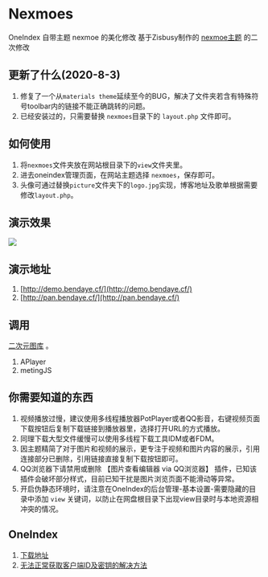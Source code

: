 # Nexmoes
OneIndex 自带主题 nexmoe 的美化修改 基于Zisbusy制作的 [nexmoe主题](https://github.com/Zisbusy/OneIndex-theme) 的二次修改

## 更新了什么(2020-8-3)

1. 修复了一个从`materials theme`延续至今的BUG，解决了文件夹若含有特殊符号toolbar内的链接不能正确跳转的问题。
2. 已经安装过的，只需要替换 `nexmoes`目录下的 `layout.php` 文件即可。

## 如何使用

1. 将`nexmoes`文件夹放在网站根目录下的`view`文件夹里。
2. 进去oneindex管理页面，在网站主题选择 `nexmoes`，保存即可。
3. 头像可通过替换`picture`文件夹下的`logo.jpg`实现，博客地址及歌单根据需要修改`layout.php`。

## 演示效果
![](https://s1.ax1x.com/2020/04/07/G2dci8.png)

## 演示地址
1. [http://demo.bendaye.cf/](http://demo.bendaye.cf/)
2. [http://pan.bendaye.cf/](http://pan.bendaye.cf/)

## 调用
 [二次元图库](http://api.mtyqx.cn/) 。
 1. APlayer
 2. metingJS

## 你需要知道的东西
1. 视频播放过慢，建议使用多线程播放器PotPlayer或者QQ影音，右键视频页面下载按钮后复制下载链接到播放器里，选择打开URL的方式播放。
2. 同理下载大型文件缓慢可以使用多线程下载工具IDM或者FDM。
3. 因主题精简了对于图片和视频的展示，更专注于视频和图片内容的展示，引用连接部分已删除，引用链接直接复制下载按钮即可。
4. QQ浏览器下请禁用或删除 【图片查看编辑器 via QQ浏览器】 插件，已知该插件会破坏部分样式，目前已知干扰是图片浏览页面不能滑动等异常。
5. 开启伪静态环境时，请注意在OneIndex的后台管理-基本设置-需要隐藏的目录中添加 `view` 关键词，以防止在网盘根目录下出现view目录时与本地资源相冲突的情况。

## OneIndex
1. [下载地址](http://demo.bendaye.cf/?/oneindex-master.zip)
2. [无法正常获取客户端ID及密钥的解决方法](https://bilibili2233.cf/index.php/archives/173)